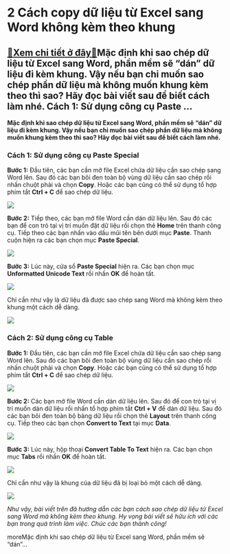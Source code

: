 2 Cách copy dữ liệu từ Excel sang Word không kèm theo khung
===========================================================

[:gift:Xem chi tiết ở đây:gift:](https://hddtvn.com/2-cach-copy-du-lieu-tu-excel-sang-word-khong-kem-theo-khung/)Mặc định khi sao chép dữ liệu từ Excel sang Word, phần mềm sẽ “dán” dữ liệu đi kèm khung. Vậy nếu bạn chỉ muốn sao chép phần dữ liệu mà không muốn khung kèm theo thì sao? Hãy đọc bài viết sau để biết cách làm nhé. Cách 1: Sử dụng công cụ Paste …
-----------------------------------------------------------------------------------------------------------------------------------------------------------------------------------------------------------------------------------------------------

**Mặc định khi sao chép dữ liệu từ Excel sang Word, phần mềm sẽ “dán” dữ liệu đi kèm khung. Vậy nếu bạn chỉ muốn sao chép phần dữ liệu mà không muốn khung kèm theo thì sao? Hãy đọc bài viết sau để biết cách làm nhé.**


### Cách 1: Sử dụng công cụ Paste Special


**Bước 1:** Đầu tiên, các bạn cần mở file Excel chứa dữ liệu cần sao chép sang Word lên. Sau đó các bạn bôi đen toàn bộ vùng dữ liệu cần sao chép rồi nhấn chuột phải và chọn **Copy**. Hoặc các bạn cũng có thể sử dụng tổ hợp phím tắt **Ctrl + C** để sao chép dữ liệu.


![](https://hddtvn.com/wp-content/uploads/2021/01/0ryRCF5.png)


**Bước 2:** Tiếp theo, các bạn mở file Word cần dán dữ liệu lên. Sau đó các bạn để con trỏ tại vị trí muốn đặt dữ liệu rồi chọn thẻ **Home** trên thanh công cụ. Tiếp theo các bạn nhấn vào dấu mũi tên bên dưới mục **Paste**. Thanh cuộn hiện ra các bạn chọn mục **Paste Special**.


![](https://hddtvn.com/wp-content/uploads/2021/01/WDt5zvJ.png)


**Bước 3:** Lúc này, cửa sổ **Paste Special** hiện ra. Các bạn chọn mục **Unformatted Unicode Text** rồi nhấn **OK** để hoàn tất.


![](https://hddtvn.com/wp-content/uploads/2021/01/TRi8VSl.png)


Chỉ cần như vậy là dữ liệu đã được sao chép sang Word mà không kèm theo khung một cách dễ dàng.


![](https://hddtvn.com/wp-content/uploads/2021/01/taAx5jj.png)


### Cách 2: Sử dụng công cụ Table


**Bước 1:** Đầu tiên, các bạn cần mở file Excel chứa dữ liệu cần sao chép sang Word lên. Sau đó các bạn bôi đen toàn bộ vùng dữ liệu cần sao chép rồi nhấn chuột phải và chọn **Copy**. Hoặc các bạn cũng có thể sử dụng tổ hợp phím tắt **Ctrl + C** để sao chép dữ liệu.


![](https://hddtvn.com/wp-content/uploads/2021/01/0ryRCF5.png)


**Bước 2:** Các bạn mở file Word cần dán dữ liệu lên. Sau đó để con trỏ tại vị trí muốn dán dữ liệu rồi nhấn tổ hợp phím tắt **Ctrl + V** để dán dữ liệu. Sau đó các bạn bôi đen toàn bộ bảng dữ liệu rồi chọn thẻ **Layout** trên thanh công cụ. Tiếp theo các bạn chọn **Convert to Text** tại mục **Data**.


![](https://hddtvn.com/wp-content/uploads/2021/01/Q14xrkK.png)


**Bước 3:** Lúc này, hộp thoại **Convert Table To Text** hiện ra. Các bạn chọn mục **Tabs** rồi nhấn **OK** để hoàn tất.


![](https://hddtvn.com/wp-content/uploads/2021/01/4DWQmp0.png)


Chỉ cần như vậy là khung của dữ liệu đã bị loại bỏ một cách dễ dàng.


[![](https://hddtvn.com/wp-content/uploads/2021/01/we8HCBE.png)](https://hddtvn.com/wp-content/uploads/2021/01/we8HCBE.png)


*Như vậy, bài viết trên đã hướng dẫn các bạn cách sao chép dữ liệu từ Excel sang Word mà không kèm theo khung. Hy vọng bài viết sẽ hữu ích với các bạn trong quá trình làm việc. Chúc các bạn thành công!*


moreMặc định khi sao chép dữ liệu từ Excel sang Word, phần mềm sẽ “dán”…

